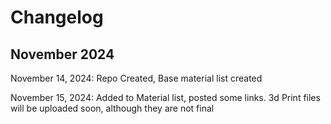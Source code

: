 # Changelog

## November 2024
November 14, 2024: Repo Created, Base material list created

November 15, 2024: Added to Material list, posted some links. 3d Print files will be uploaded soon, although they are not final
